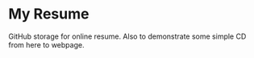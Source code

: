 # My Resume

GitHub storage for online resume. Also to demonstrate some simple CD from here to webpage.

